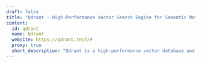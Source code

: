```yaml
---
draft: false
title: "Qdrant - High-Performance Vector Search Engine for Semantic Matching and Recommendations"
content:
  id: qdrant
  name: Qdrant
  website: https://qdrant.tech/#
  proxy: true
  short_description: "Qdrant is a high-performance vector database and similarity search engine, ideal for semantic matching, neural networks, and faceted search. It offers advanced filtering, high scalability, and a simple API for developers."
---
```

